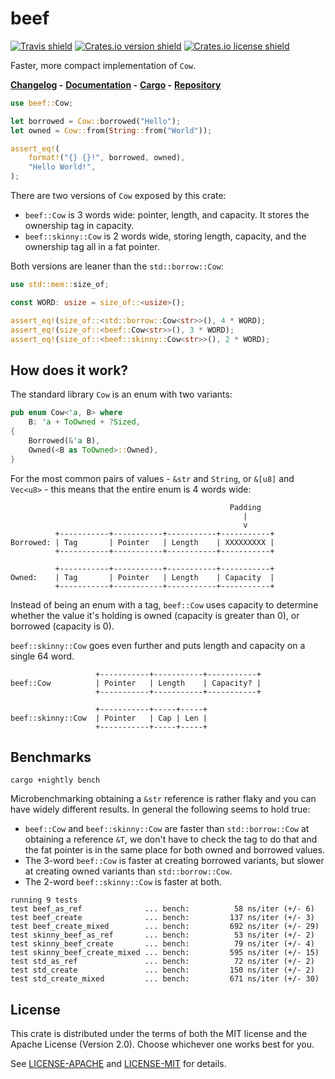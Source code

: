 # beef

[![Travis shield](https://travis-ci.org/maciejhirsz/beef.svg)](https://travis-ci.org/maciejhirsz/beef)
[![Crates.io version shield](https://img.shields.io/crates/v/beef.svg)](https://crates.io/crates/beef)
[![Crates.io license shield](https://img.shields.io/crates/l/beef.svg)](https://crates.io/crates/beef)

Faster, more compact implementation of `Cow`.

**[Changelog](https://github.com/maciejhirsz/beef/releases) -**
**[Documentation](https://docs.rs/beef/) -**
**[Cargo](https://crates.io/crates/beef) -**
**[Repository](https://github.com/maciejhirsz/beef)**

```rust
use beef::Cow;

let borrowed = Cow::borrowed("Hello");
let owned = Cow::from(String::from("World"));

assert_eq!(
    format!("{} {}!", borrowed, owned),
    "Hello World!",
);
```

There are two versions of `Cow` exposed by this crate:

+ `beef::Cow` is 3 words wide: pointer, length, and capacity. It stores the ownership tag in capacity.
+ `beef::skinny::Cow` is 2 words wide, storing length, capacity, and the ownership tag all in a fat pointer.

Both versions are leaner than the `std::borrow::Cow`:

```rust
use std::mem::size_of;

const WORD: usize = size_of::<usize>();

assert_eq!(size_of::<std::borrow::Cow<str>>(), 4 * WORD);
assert_eq!(size_of::<beef::Cow<str>>(), 3 * WORD);
assert_eq!(size_of::<beef::skinny::Cow<str>>(), 2 * WORD);
```

## How does it work?

The standard library `Cow` is an enum with two variants:

```rust
pub enum Cow<'a, B> where
    B: 'a + ToOwned + ?Sized,
{
    Borrowed(&'a B),
    Owned(<B as ToOwned>::Owned),
}
```

For the most common pairs of values - `&str` and `String`, or `&[u8]` and `Vec<u8>` - this
means that the entire enum is 4 words wide:

```text
                                                 Padding
                                                    |
                                                    v
          +-----------+-----------+-----------+-----------+
Borrowed: | Tag       | Pointer   | Length    | XXXXXXXXX |
          +-----------+-----------+-----------+-----------+

          +-----------+-----------+-----------+-----------+
Owned:    | Tag       | Pointer   | Length    | Capacity  |
          +-----------+-----------+-----------+-----------+
```

Instead of being an enum with a tag, `beef::Cow` uses capacity to determine whether the
value it's holding is owned (capacity is greater than 0), or borrowed (capacity is 0).

`beef::skinny::Cow` goes even further and puts length and capacity on a single 64 word.

```text
                   +-----------+-----------+-----------+
beef::Cow          | Pointer   | Length    | Capacity? |
                   +-----------+-----------+-----------+

                   +-----------+-----+-----+
beef::skinny::Cow  | Pointer   | Cap | Len |
                   +-----------+-----+-----+
```


## Benchmarks

```
cargo +nightly bench
```

Microbenchmarking obtaining a `&str` reference is rather flaky and you can have widely different results. In general the following seems to hold true:

+ `beef::Cow` and `beef::skinny::Cow` are faster than `std::borrow::Cow` at obtaining a reference `&T`, we don't have to check the tag to do that and the fat pointer is in the same place for both owned and borrowed values.
+ The 3-word `beef::Cow` is faster at creating borrowed variants, but slower at creating owned variants than `std::borrow::Cow`.
+ The 2-word `beef::skinny::Cow` is faster at both.

```
running 9 tests
test beef_as_ref              ... bench:          58 ns/iter (+/- 6)
test beef_create              ... bench:         137 ns/iter (+/- 3)
test beef_create_mixed        ... bench:         692 ns/iter (+/- 29)
test skinny_beef_as_ref       ... bench:          53 ns/iter (+/- 2)
test skinny_beef_create       ... bench:          79 ns/iter (+/- 4)
test skinny_beef_create_mixed ... bench:         595 ns/iter (+/- 15)
test std_as_ref               ... bench:          72 ns/iter (+/- 2)
test std_create               ... bench:         150 ns/iter (+/- 2)
test std_create_mixed         ... bench:         671 ns/iter (+/- 30)
```

## License

This crate is distributed under the terms of both the MIT license
and the Apache License (Version 2.0). Choose whichever one works best for you.

See [LICENSE-APACHE](LICENSE-APACHE) and [LICENSE-MIT](LICENSE-MIT) for details.
